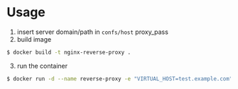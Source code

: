 # Usage

1. insert server domain/path in `confs/host` proxy_pass
2. build image
````bash
$ docker build -t nginx-reverse-proxy .
````
3. run the container
````bash
$ docker run -d --name reverse-proxy -e "VIRTUAL_HOST=test.example.com" -e "LETSENCRYPT_HOST=test.example.com" -e "LETSENCRYPT_EMAIL=test@example.com" -v /home/user/staticfiles:/var/www/html nginx-reverse-proxy
````
